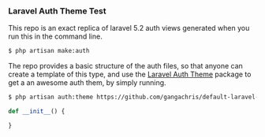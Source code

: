 ### Laravel Auth Theme Test
This repo is an exact replica of laravel 5.2 auth views generated when you run this in the command line.
```bash
$ php artisan make:auth
```

The repo provides a basic structure of the auth files, so that anyone can create a template of this type, and use the [Laravel Auth Theme](https://github.com/gangachris/laravel-auth-themes) package to get a an awesome auth them, by simply running.

```bash
$ php artisan auth:theme https://github.com/gangachris/default-laravel-auth-theme.git
```

```python
def __init__() {

}
```
